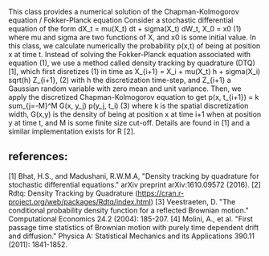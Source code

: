 
This class provides a numerical solution of the Chapman-Kolmogorov equation / Fokker-Planck equation 
Consider a stochastic differential equation of the form
        dX_t 	= mu(X_t) dt + sigma(X_t) dW_t,    X_0 = x0 												   (1)
where mu and sigma are two functions of X, and x0 is some initial value. In this class, we calculate numerically
the probability p(x,t) of being at position x at time t. Instead of solving the Fokker-Planck equation associated
with equation (1), we use a method called density tracking by quadrature (DTQ) [1], which first disretizes (1) in
time as
    X_{i+1} = X_i + mu(X_t) h + sigma(X_i) sqrt(h) Z_{i+1},													(2)
with h the discretization time-step, and Z_{i+1} a Gaussian random variable with zero mean and unit variance.
Then,  we apply the discretized Chapman-Kolmogorov equation to get
    p(x, t_{i+1}) = k sum_{j=-M}^M G(x, y_j) p(y_j, t_i) 														(3)
where k is the spatial discretization width, G(x,y) is the density of being at position x at time i+1 when at
position y at time t, and M is some finite size cut-off. Details are found in [1] and a similar implementation
exists for R [2].

references:
----------
[1]	Bhat, H.S., and Madushani, R.W.M.A, "Density tracking by quadrature for stochastic differential equations."
    arXiv preprint arXiv:1610.09572 (2016).
[2]	Rdtq: Density Tracking by Quadrature (https://cran.r-project.org/web/packages/Rdtq/index.html)
[3] Veestraeten, D. "The conditional probability density function for a reflected Brownian motion."
    Computational Economics 24.2 (2004): 185-207.
[4] Molini, A., et al. "First passage time statistics of Brownian motion with purely time dependent drift and
    diffusion." Physica A: Statistical Mechanics and its Applications 390.11 (2011): 1841-1852.      
